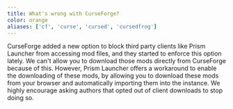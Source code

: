 ```yaml
---
title: What's wrong with CurseForge?
color: orange
aliases: ['cf', 'curse', 'cursed', 'cursedfrog']
---
```


CurseForge added a new option to block third party clients like Prism Launcher from accessing mod files, and they started to enforce this option lately. We can't allow you to download those mods directly from CurseForge because of this. However, Prism Launcher offers a workaround to enable the downloading of these mods, by allowing you to download these mods from your browser and automatically importing them into the instance. We highly encourage asking authors that opted out of client downloads to stop doing so.
